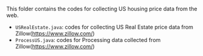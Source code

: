 This folder contains the codes for collecting US housing price data from the web.
- `USRealEstate.java`: codes for collecting US Real Estate price data from Zillow(https://www.zillow.com/)
- `ProcessUS.java`: codes for Processing data collected from Zillow(https://www.zillow.com/) 
